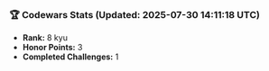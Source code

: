 ### 🏆 Codewars Stats (Updated: 2025-07-30 14:11:18 UTC)

- **Rank:** 8 kyu
- **Honor Points:** 3
- **Completed Challenges:** 1
